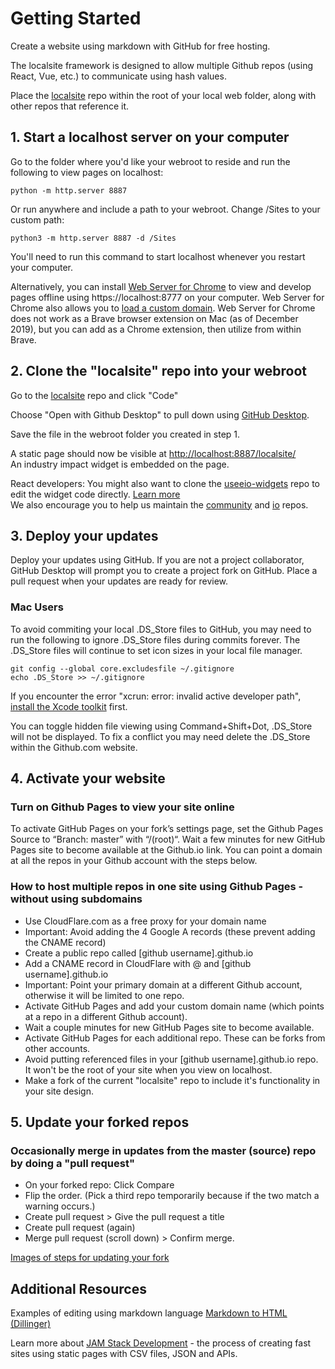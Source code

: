 # Getting Started  

Create a website using markdown with GitHub for free hosting.  

The localsite framework is designed to allow multiple Github repos (using React,&nbsp;Vue, etc.) to communicate using hash values.  

Place the <a href='https://github.com/localsite/localsite/'>localsite</a> repo within the root of your local web folder, along with other repos that reference it.  


## 1. Start a localhost server on your computer

Go to the folder where you'd like your webroot to reside and run the following to view pages on localhost:

	python -m http.server 8887

 Or run anywhere and include a path to your webroot. Change /Sites to your custom path:

 	python3 -m http.server 8887 -d /Sites

You'll need to run this command to start localhost whenever you restart your computer.

 Alternatively, you can install [Web Server for Chrome](https://chrome.google.com/webstore/detail/web-server-for-chrome/ofhbbkphhbklhfoeikjpcbhemlocgigb?hl=en) to view and develop pages offline using https://localhost:8777 on your computer. Web Server for Chrome also allows you to [load a custom domain](https://medium.com/@jmatix/using-chrome-as-a-local-web-server-af04baffd581). Web Server for Chrome does not work as a Brave browser extension on Mac (as of December 2019), but you can add as a Chrome extension, then utilize from within Brave.

## 2. Clone the "localsite" repo into your webroot 

Go to the <a href='https://github.com/localsite/localsite/'>localsite</a> repo and click "Code"

Choose "Open with Github Desktop" to pull down using <a href="https://desktop.github.com/">GitHub Desktop</a>.  

Save the file in the webroot folder you created in step 1.  

A static page should now be visible at [http://localhost:8887/localsite/](http://localhost:8887/localsite/)  
An industry impact widget is embedded on the page.  


React developers: You might also want to clone the 
<a href='https://github.com/modelearth/useeio-widgets'>useeio-widgets</a> repo to edit the widget code directly. 
[Learn more](../../../io/charts/)  
We also encourage you to help us maintain the <a href='https://github.com/modelearth/community/'>community</a> and <a href='https://github.com/modelearth/io/'>io</a> repos.

## 3. Deploy your updates

Deploy your updates using GitHub. If you are not a project collaborator, GitHub Desktop will prompt you to create a project fork on GitHub. Place a pull request when your updates are ready for review.  

<!--
- <a href='https://github.com/modelearth/io'>io</a> - overview
- <a href='https://github.com/georgiadata/smartdata'>smartdata</a> - data

A 404 error will occur for the private smartdata folder if you are not a collaborator. 
-->

<!--
## 4. Update markdown pages

Add notes and links in the README.md files which are pulled into index.html pages.  

- [Bioeconomy Planner - BEA](../../bea)  
- [Industry Impact](../../industries)  
- [Localization - Places](../../places)  
-->

<!--
## 5. Update dataset layouts

Use a Google Sheet or CSV file to [prototype a list or chart](../dataset) and update [EEIO Widgets](https://model.earth/io/charts/) that load from JSON files generated by the USEEIO API.  
-->

<!--
1. [Set up crowdsourced editing](../../../crowdsource/editor) of data for lists and maps.

1. Copy the "starter" folder inside community and give it the name of your community or module.
-->


### Mac Users
To avoid commiting your local .DS\_Store files to GitHub, you may need to run the following to ignore .DS\_Store files during commits forever. The .DS\_Store files will continue to set icon sizes in your local file manager.   
 
<!-- Avoid .DS_Store file creation over network connections (article from 2011, confirm this still occurs)
	https://support.apple.com/en-us/HT1629 -->
	git config --global core.excludesfile ~/.gitignore  
	echo .DS_Store >> ~/.gitignore

If you encounter the error "xcrun: error: invalid active developer path", [install the Xcode toolkit](https://ma.ttias.be/mac-os-xcrun-error-invalid-active-developer-path-missing-xcrun/) first.  

You can toggle hidden file viewing using Command+Shift+Dot, .DS_Store will not be displayed. 
To fix a conflict you may need delete the .DS_Store within the Github.com website.  


## 4. Activate your website

### Turn on Github Pages to view your site online

To activate GitHub Pages on your fork’s settings page, set the Github Pages Source to “Branch: master” with “/(root)“. Wait a few minutes for new GitHub Pages site to become available at the Github.io link.  You can point a domain at all the repos in your Github account with the steps below.  

### How to host multiple repos in one site using Github Pages - without using subdomains

- Use CloudFlare.com as a free proxy for your domain name
- Important: Avoid adding the 4 Google A records (these prevent adding the CNAME record)
- Create a public repo called [github username].github.io
- Add a CNAME record in CloudFlare with @ and [github username].github.io
- Important: Point your primary domain at a different Github account, otherwise it will be limited to one repo.
- Activate GitHub Pages and add your custom domain name (which points at a repo in a different Github account).
- Wait a couple minutes for new GitHub Pages site to become available.
- Activate GitHub Pages for each additional repo. These can be forks from other accounts.  
- Avoid putting referenced files in your [github username].github.io repo. It won't be the root of your site when you view on localhost.  
- Make a fork of the current "localsite" repo to include it's functionality in your site design.  
<!-- note, when setting up the prior neighborhood folder was renamed to [github username].github.io -->


## 5. Update your forked repos

### Occasionally merge in updates from the master (source) repo by doing a "pull request"

- On your forked repo: Click Compare 
- Flip the order. (Pick a third repo temporarily because if the two match a warning occurs.)<!-- switching the base (if you have not switched already) -->
- Create pull request > Give the pull request a title 
- Create pull request (again) 
- Merge pull request (scroll down) > Confirm merge.  

[Images of steps for updating your fork](https://stackoverflow.com/questions/20984802/how-can-i-keep-my-fork-in-sync-without-adding-a-separate-remote/21131381#21131381)


## Additional Resources

Examples of editing using markdown language [Markdown to HTML (Dillinger)](https://dillinger.io/)  

Learn more about [JAM Stack Development](https://jamstack.org) - the process of creating fast sites using static pages with CSV files, JSON and APIs. 

<!--
Advanced: Pre-process with [Gatsby](https://www.gatsbyjs.org/) which delivers static content enfused with React. 
-->



<br>
 